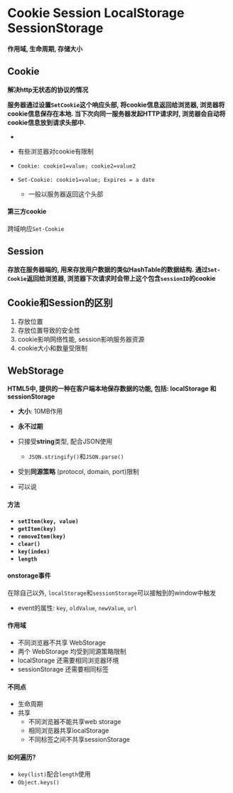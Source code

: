 # Cookie Session LocalStorage SessionStorage

**作用域, 生命周期, 存储大小**



## Cookie

**解决http无状态的协议的情况**

**服务器通过设置`SetCookie`这个响应头部, 将cookie信息返回给浏览器, 浏览器将cookie信息保存在本地. 当下次向同一服务器发起HTTP请求时, 浏览器会自动将cookie信息放到请求头部中.**

- 
- 有些浏览器对cookie有限制

- `Cookie: cookie1=value; cookie2=value2`
- `Set-Cookie: cookie1=value; Expires = a date`
  - 一般以服务器返回这个头部





#### 第三方cookie

跨域响应`Set-Cookie`



## Session

**存放在服务器端的, 用来存放用户数据的类似HashTable的数据结构. 通过`Set-Cookie`返回给浏览器, 浏览器下次请求时会带上这个包含`sessionID`的cookie**



## Cookie和Session的区别

1. 存放位置
2. 存放位置导致的安全性
3. cookie影响网络性能, session影响服务器资源
4. cookie大小和数量受限制





## WebStorage

**HTML5中, 提供的一种在客户端本地保存数据的功能, 包括: localStorage 和 sessionStorage**



- **大小**: 10MB作用
- **永不过期**

- 只接受**string**类型, 配合JSON使用
  - `JSON.stringify()`和`JSON.parse()`
- 受到**同源策略** (protocol, domain, port)限制
- 可以说



#### 方法

- **`setItem(key, value)`**
- **`getItem(key)`**
- **`removeItem(key)`**
- **`clear()`**
- **`key(index)`**
- **`length`**



#### onstorage事件

在除自己以外, `localStorage`和`sessionStorage`可以接触到的window中触发

- event的属性: `key`, `oldValue`, `newValue`, `url`



#### 作用域

- 不同浏览器不共享 WebStorage
- 两个 WebStorage 均受到同源策略限制
- localStorage 还需要相同浏览器环境
- sessionStorage 还需要相同标签



#### 不同点

- 生命周期
- 共享
  - 不同浏览器不能共享web storage
  - 相同浏览器共享localStorage
  - 不同标签之间不共享sessionStorage



#### 如何遍历?

- `key(list)`配合`length`使用
- `Object.keys()`

